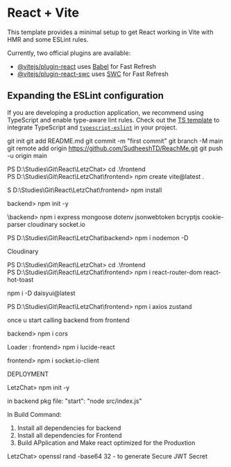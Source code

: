 # React + Vite

This template provides a minimal setup to get React working in Vite with HMR and some ESLint rules.

Currently, two official plugins are available:

- [@vitejs/plugin-react](https://github.com/vitejs/vite-plugin-react/blob/main/packages/plugin-react/README.md) uses [Babel](https://babeljs.io/) for Fast Refresh
- [@vitejs/plugin-react-swc](https://github.com/vitejs/vite-plugin-react-swc) uses [SWC](https://swc.rs/) for Fast Refresh

## Expanding the ESLint configuration

If you are developing a production application, we recommend using TypeScript and enable type-aware lint rules. Check out the [TS template](https://github.com/vitejs/vite/tree/main/packages/create-vite/template-react-ts) to integrate TypeScript and [`typescript-eslint`](https://typescript-eslint.io) in your project.

git init
git add README.md
git commit -m "first commit"
git branch -M main
git remote add origin https://github.com/SudheeshTD/ReachMe.git
git push -u origin main

PS D:\Studies\Git\React\LetzChat> cd .\frontend\
PS D:\Studies\Git\React\LetzChat\frontend> npm create vite@latest .

S D:\Studies\Git\React\LetzChat\frontend> npm install

backend> npm init -y

\backend> npm i express mongoose dotenv jsonwebtoken bcryptjs cookie-parser cloudinary socket.io

PS D:\Studies\Git\React\LetzChat\backend> npm i nodemon -D

Cloudinary

PS D:\Studies\Git\React\LetzChat> cd .\frontend\
PS D:\Studies\Git\React\LetzChat\frontend> npm i react-router-dom react-hot-toast

npm i -D daisyui@latest

PS D:\Studies\Git\React\LetzChat\frontend> npm i axios zustand

once u start calling backend from frontend

backend> npm i cors

Loader : frontend> npm i lucide-react

frontend> npm i socket.io-client

DEPLOYMENT

LetzChat> npm init -y

in backend pkg file: "start": "node src/index.js"

In Build Command:

1. Install all dependencies for backend
2. Install all dependencies for Frontend
3. Build APplication and Make react optimized for the Produxtion

LetzChat> openssl rand -base64 32 - to generate Secure JWT Secret
